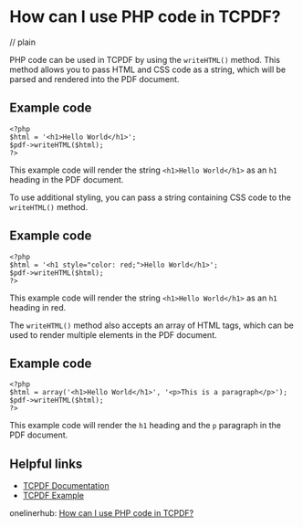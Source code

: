 # How can I use PHP code in TCPDF?
// plain

PHP code can be used in TCPDF by using the `writeHTML()` method. This method allows you to pass HTML and CSS code as a string, which will be parsed and rendered into the PDF document.

## Example code

```
<?php
$html = '<h1>Hello World</h1>';
$pdf->writeHTML($html);
?>
```

This example code will render the string `<h1>Hello World</h1>` as an `h1` heading in the PDF document.

To use additional styling, you can pass a string containing CSS code to the `writeHTML()` method.

## Example code

```
<?php
$html = '<h1 style="color: red;">Hello World</h1>';
$pdf->writeHTML($html);
?>
```

This example code will render the string `<h1>Hello World</h1>` as an `h1` heading in red.

The `writeHTML()` method also accepts an array of HTML tags, which can be used to render multiple elements in the PDF document.

## Example code

```
<?php
$html = array('<h1>Hello World</h1>', '<p>This is a paragraph</p>');
$pdf->writeHTML($html);
?>
```

This example code will render the `h1` heading and the `p` paragraph in the PDF document.

## Helpful links
- [TCPDF Documentation](https://tcpdf.org/docs/source_docs/classTCPDF/#a0e8b3b2bfe6b7e6c5e9d7d1d0a7c9a2)
- [TCPDF Example](https://tcpdf.org/examples/example_001/)

onelinerhub: [How can I use PHP code in TCPDF?](https://onelinerhub.com/php-tcpdf/how-can-i-use-php-code-in-tcpdf)